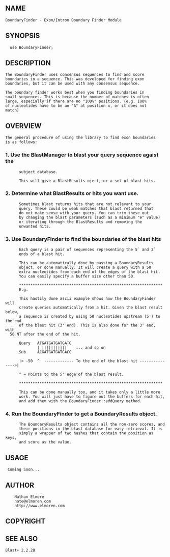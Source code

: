 ## NAME

    BoundaryFinder - Exon/Intron Boundary Finder Module

## SYNOPSIS

      use BoundaryFinder;

## DESCRIPTION

    The BoundaryFinder uses consensus sequences to find and score
    boundaries in a sequence. This was developed for finding exon
    boundaries, but it can be used with any consensus sequence.

    The boundary finder works best when you finding boundaries in 
    small sequences. This is because the number of matches is often
    large, especially if there are no "100%" positions. (e.g. 100% 
    of nucleotides have to be an "A" at position x, or it does not 
    match)

## OVERVIEW

    The general procedure of using the library to find exon boundaries
    is as follows:

### 1. Use the BlastManager to blast your query sequence agaist the
          subject database.

          This will give a BlastResults oject, or a set of blast hits.

### 2. Determine what BlastResults or hits you want use.

          Sometimes blast returns hits that are not relevant to your
          query. These could be weak matches that blast returned that
          do not make sense with your query. You can trim these out 
          by changing the blast parameters (such as a minimum "e" value)
          or iterating through the BlastResults and removing the 
          unwanted hits.

### 3. Use BoundaryFinder to find the boundaries of the blast hits

          Each query is a pair of sequences representing the 5` and 3`
          ends of a blast hit.

          This can be automatically done by passing a BoundaryResults 
          object, or done manually. It will create a query with a 50 
          extra nucleotides from each end of the edges of the blast hit. 
          You can easily specify a buffer size other than 50.

          ***************************************************************
          E.g. 

          This hastily done ascii example shows how the BoundaryFinder will
          create queries automatically from a hit. Given the blast result below,
          a sequence is created by using 50 nucleotides upstream (5') to the end
          of the blast hit (3' end). This is also done for the 3' end, with 
	  50 NT after the end of the hit.

          Query   ATGATGATGATGATG
                  | |||||||||||    ... and so on
          Sub     ACGATGATGATGACC
                 
          |< -50  ^  ------------- To the end of the blast hit --------------->|

          ^ = Points to the 5' edge of the blast result.

          ***************************************************************

          This can be done manually too, and it takes only a little more 
          work. You will just have to figure out the buffers for each hit,
          and add them with the BoundaryFinder::addQuery method.

### 4. Run the BoundaryFinder to get a BoundaryResults object.

          The BoundaryResults object contains all the non-zero scores, and
          their positions in the blast database for easy retrieval. It is 
          simply a wrapper of two hashes that contain the position as keys,
          and score as the value.

## USAGE

     Coming Soon...

## AUTHOR

        Nathan Elmore
        nate@elmoren.com
        http://www.elmoren.com

## COPYRIGHT

	

## SEE ALSO
   
	Blast+ 2.2.28

